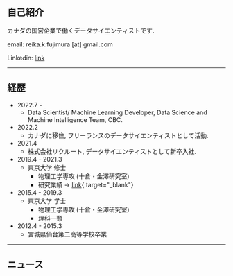 ## 自己紹介


カナダの国営企業で働くデータサイエンティストです.

email: reika.k.fujimura [at] gmail.com<br>

Linkedin: <a href="https://www.linkedin.com/in/reika-fujimura/" target="_blank">link</a> 

---

## 経歴


- 2022.7 - 
    - Data Scientist/ Machine Learning Developer, Data Science and Machine Intelligence Team, CBC.
- 2022.2 
    - カナダに移住, フリーランスのデータサイエンティストとして活動.
- 2021.4 
    - 株式会社リクルート, データサイエンティストとして新卒入社.
- 2019.4 - 2021.3 
    - 東京大学 修士 
        - 物理工学専攻 (十倉・金澤研究室)
        - 研究業績 → [link](https://www.reikafujimura.com/research){:target="_blank"}
- 2015.4 - 2019.3 
    - 東京大学 学士
        - 物理工学専攻 (十倉・金澤研究室)
        - 理科一類
- 2012.4 - 2015.3 
    - 宮城県仙台第二高等学校卒業


---

## ニュース


<!-- ### Category Name 1 

[Project 1 Title](/sample_page)
<img src="images/dummy_thumbnail.jpg?raw=true"/>

---
[Project 2 Title](/pdf/sample_presentation.pdf)
<img src="images/dummy_thumbnail.jpg?raw=true"/>

---
[Project 3 Title](http://example.com/)
<img src="images/dummy_thumbnail.jpg?raw=true"/> -->

<!-- --- -->

<!-- ### Category Name 2

- [Project 1 Title](http://example.com/)
- [Project 2 Title](http://example.com/)
- [Project 3 Title](http://example.com/)
- [Project 4 Title](http://example.com/)
- [Project 5 Title](http://example.com/)
 -->





<!-- --- -->
<!-- <p style="font-size:11px">Page template forked from <a href="https://github.com/evanca/quick-portfolio">evanca</a></p> -->
<!-- Remove above link if you don't want to attibute -->
